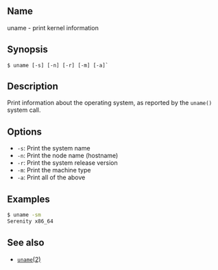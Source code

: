 ## Name

uname - print kernel information

## Synopsis

```**sh
$ uname [-s] [-n] [-r] [-m] [-a]`
```

## Description

Print information about the operating system, as reported by the `uname()`
system call.

## Options

* `-s`: Print the system name
* `-n`: Print the node name (hostname)
* `-r`: Print the system release version
* `-m`: Print the machine type
* `-a`: Print all of the above

## Examples

```sh
$ uname -sm
Serenity x86_64
```

## See also

* [`uname`(2)](help://man/2/uname)
